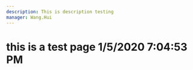 ```yaml
---
description: This is description testing
manager: Wang.Hui
---
```

# this is a test page 1/5/2020 7:04:53 PM